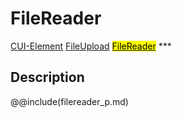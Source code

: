 # FileReader
<span class="inheritance">
<a href="#Documentation/core/element">CUI-Element</a>
<a class="inheritance" href="#Documentation/elements/fileupload/fileupload">FileUpload</a>
<a class="inheritance" href="#Documentation/elements/fileupload/filereader"><mark>FileReader</mark></a>
</span>
***

## Description



@@include(filereader_p.md)